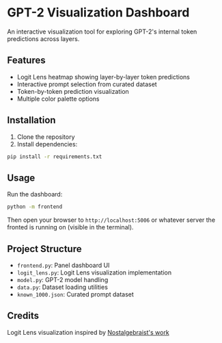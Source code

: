 # GPT-2 Visualization Dashboard

An interactive visualization tool for exploring GPT-2's internal token predictions across layers.

## Features

- Logit Lens heatmap showing layer-by-layer token predictions
- Interactive prompt selection from curated dataset
- Token-by-token prediction visualization
- Multiple color palette options

## Installation

1. Clone the repository
2. Install dependencies:

```bash
pip install -r requirements.txt
```

## Usage

Run the dashboard:

```bash
python -m frontend
```

Then open your browser to `http://localhost:5006` or whatever server the fronted
is running on (visible in the terminal).

## Project Structure

- `frontend.py`: Panel dashboard UI
- `logit_lens.py`: Logit Lens visualization implementation
- `model.py`: GPT-2 model handling
- `data.py`: Dataset loading utilities
- `known_1000.json`: Curated prompt dataset

## Credits

Logit Lens visualization inspired by [Nostalgebraist's work](https://www.lesswrong.com/posts/AcKRB8wDpdaN6v6ru/interpreting-gpt-the-logit-lens)
